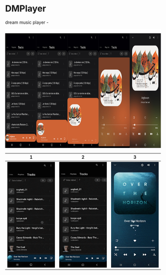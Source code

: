 # DMPlayer
 dream music player - 
 
 <img src="https://github.com/aliHosseinNezhad/DMPlayer_public/blob/master/images/crossfade.jpg" width ="865" height="384">
 
 
|  1  | 2 | 3 |
| ------------- | ------------- | ------------- | 
| <img src="https://github.com/aliHosseinNezhad/MyWorksPresents/blob/main/res/dmplayer/player.gif" width="250px">  | <img src="https://github.com/aliHosseinNezhad/MyWorksPresents/blob/main/res/dmplayer/horizontalpager.gif" width="250px">  |  <img src="https://github.com/aliHosseinNezhad/MyWorksPresents/blob/main/res/dmplayer/hearteffect.gif" width="250px">  |

